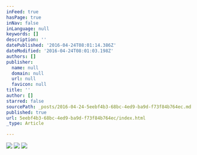 ```yaml
---
inFeed: true
hasPage: true
inNav: false
inLanguage: null
keywords: []
description: ''
datePublished: '2016-04-24T08:01:14.386Z'
dateModified: '2016-04-24T08:01:03.198Z'
authors: []
publisher:
  name: null
  domain: null
  url: null
  favicon: null
title: ''
author: []
starred: false
sourcePath: _posts/2016-04-24-5eebf4b3-68bc-4ed9-ba9d-f73f84b764ec.md
published: true
url: 5eebf4b3-68bc-4ed9-ba9d-f73f84b764ec/index.html
_type: Article

---
```

![](https://the-grid-user-content.s3-us-west-2.amazonaws.com/6fc8f660-8a11-4f24-84ae-0a61bdd86707.jpg)
![](https://the-grid-user-content.s3-us-west-2.amazonaws.com/5c3030e4-3a85-40af-89eb-d2a2c6bba209.jpg)
![](https://the-grid-user-content.s3-us-west-2.amazonaws.com/11932c25-9bb4-4979-9ace-c5d58a16a96a.jpg)
